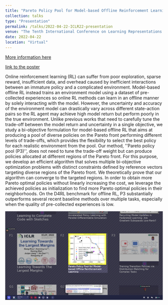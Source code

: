 ```yaml
---
title: "Pareto Policy Pool for Model-based Offline Reinforcement Learning"
collection: talks
type: "Presentation"
permalink: /talks/2022-04-22-ICLR22-presentation
venue: "The Tenth International Conference on Learning Representations (Virtual)"
date: 2022-04-22
location: "Virtual"
---
```


[More information here](https://iclr.cc/virtual/2022/poster/6152)

[link to the poster](../assets/p3_iclr2022_poster.pdf)

Online reinforcement learning (RL) can suffer from poor exploration, sparse reward, insufficient data, and overhead caused by inefficient interactions between an immature policy and a complicated environment. Model-based offline RL instead trains an environment model using a dataset of pre-collected experiences so online RL methods can learn in an offline manner by solely interacting with the model. However, the uncertainty and accuracy of the environment model can drastically vary across different state-action pairs so the RL agent may achieve high model return but perform poorly in the true environment. Unlike previous works that need to carefully tune the trade-off between the model return and uncertainty in a single objective, we study a bi-objective formulation for model-based offline RL that aims at producing a pool of diverse policies on the Pareto front performing different levels of trade-offs, which provides the flexibility to select the best policy for each realistic environment from the pool. Our method, ''Pareto policy pool (P3)'', does not need to tune the trade-off weight but can produce policies allocated at different regions of the Pareto front. For this purpose, we develop an efficient algorithm that solves multiple bi-objective optimization problems with distinct constraints defined by reference vectors targeting diverse regions of the Pareto front. We theoretically prove that our algorithm can converge to the targeted regions. In order to obtain more Pareto optimal policies without linearly increasing the cost, we leverage the achieved policies as initialization to find more Pareto optimal policies in their neighborhoods. On the D4RL benchmark for offline RL, P3 substantially outperforms several recent baseline methods over multiple tasks, especially when the quality of pre-collected experiences is low.

![Image](../images/iclr-poster-hall.png)
